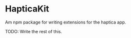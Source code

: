 # HapticaKit

Am npm package for writing extensions for the haptica app.

TODO: Write the rest of this.
